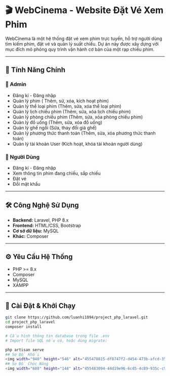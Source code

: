 # 🎬 WebCinema - Website Đặt Vé Xem Phim

WebCinema là một hệ thống đặt vé xem phim trực tuyến, hỗ trợ người dùng tìm kiếm phim, đặt vé và quản lý suất chiếu. Dự án này được xây dựng với mục đích mô phỏng quy trình vận hành cơ bản của một rạp chiếu phim.


---
## 🚀 Tính Năng Chính
### 🔐 Admin
- Đăng kí - Đăng nhập
- Quản lý phim ( Thêm, sử, xóa, kích hoạt phim)
- Quản lý thể loại phim (Thêm, sửa, xóa thể loại phim)
- Quản lý lịch chiếu phim (Thêm, sửa, xóa lịch chiếu phim)
- Quản lý phòng chiếu phim (Thêm, sửa, xóa phòng chiếu phim)
- Quản lý đồ uống (Thêm, sửa, xóa đồ uống)
- Quản lý ghế ngồi (Sửa, thay đổi giá ghế)
- Quản lý phương thức thanh toán (Thêm, sửa, xóa phương thức thanh toán)
- Quản lý tài khoản User (Kích hoạt, khóa tài khoản người dùng)

### 👤 Người Dùng
- Đăng kí - Đăng nhập
- Xem thông tin phim đang chiếu, sắp chiếu
- Đặt vé
- Đổi mật khẩu  


---
## 🛠️ Công Nghệ Sử Dụng
- **Backend:** Laravel, PHP 8.x  
- **Frontend:** HTML/CSS, Bootstrap  
- **Cơ sở dữ liệu:** MySQL  
- **Khác:** Composer  


---
## ⚙️ Yêu Cầu Hệ Thống
- PHP >= 8.x 
- Composer  
- MySQL  
- XAMPP


---
## 🧩 Cài Đặt & Khởi Chạy

```bash
git clone https://github.com/luanhi1094/project_php_laravel.git
cd project_php_laravel
composer install

# Cấu hình thông tin database trong file .env
# Import file SQL nếu có, hoặc dùng migrate:

php artisan serve
## Sơ Đồ Khối
<img width="940" height="546" alt="455478815-df8747f2-d454-473b-afcd-35e4fa816f7c" src="https://github.com/user-attachments/assets/82da0a87-d525-4093-a735-def3c27dbaf8" />
## Sơ Đồ Chức Năng
<img width="680" height="144" alt="455483094-44d19e96-6cd5-4c89-935c-c9282106288c" src="https://github.com/user-attachments/assets/75eed75f-0dd5-457f-b6f3-3b36a736c4d3" />

